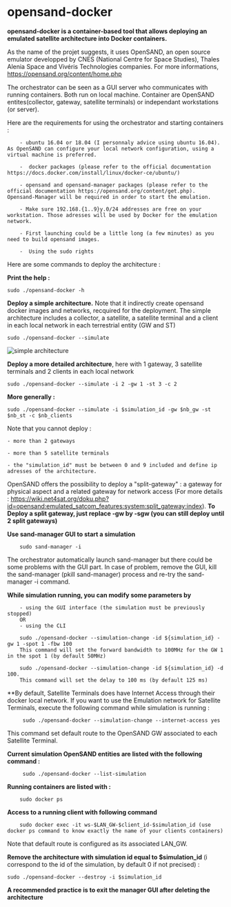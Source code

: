 # opensand-docker

**opensand-docker is a container-based tool that allows deploying an emulated satellite architecture into Docker containers.**

As the name of the projet suggests, it uses OpenSAND, an open source emulator developped by CNES (National Centre for Space Studies), Thales Alenia Space and Vivéris Technologies companies. For more informations, https://opensand.org/content/home.php

The orchestrator can be seen as a GUI server who communicates with running containers. Both run on local machine. Container are OpenSAND entites(collector, gateway, satellite terminals) or independant workstations (or server).

Here are the requirements for using the orchestrator and starting containers :

        - ubuntu 16.04 or 18.04 (I personnaly advice using ubuntu 16.04). As OpenSAND can configure your local network configuration, using a virtual machine is preferred.
        
        -  docker packages (please refer to the official documentation https://docs.docker.com/install/linux/docker-ce/ubuntu/)
        
        - opensand and opensand-manager packages (please refer to the official documentation https://opensand.org/content/get.php). Opensand-Manager will be required in order to start the emulation.
        
        - Make sure 192.168.{1..9}y.0/24 addresses are free on your workstation. Those adresses will be used by Docker for the emulation network.
        
        - First launching could be a little long (a few minutes) as you need to build opensand images.
        
        -  Using the sudo rights
        
Here are some commands to deploy the architecture :

**Print the help :**

    sudo ./opensand-docker -h 
  
 **Deploy a simple architecture.** Note that it indirectly create opensand docker images and networks, recquired for the deployment.
 The simple architecture includes a collector, a satellite, a satellite terminal and a client in each local network in each terrestrial entity (GW and ST)
  
    sudo ./opensand-docker --simulate
    
 ![simple architecture](https://zupimages.net/up/20/09/3d7j.png)
  
**Deploy a more detailed architecture**, here with 1 gateway, 3 satellite terminals and 2 clients in each local network
  
    sudo ./opensand-docker --simulate -i 2 -gw 1 -st 3 -c 2 
  
**More generally :**

    sudo ./opensand-docker --simulate -i $simulation_id -gw $nb_gw -st $nb_st -c $nb_clients
    
  Note that you cannot deploy :
  
    - more than 2 gateways
  
    - more than 5 satellite terminals
    
    - the "simulation_id" must be between 0 and 9 included and define ip adresses of the architecture.  
    
OpenSAND offers the possibility to deploy a "split-gateway" : a gateway for physical aspect and a related gateway for network access (For more details : https://wiki.net4sat.org/doku.php?id=opensand:emulated_satcom_features:system:split_gateway:index). **To Deploy a split gateway, just replace -gw by -sgw (you can still deploy until 2 split gateways)**

**Use sand-manager GUI to start a simulation**

        sudo sand-manager -i
        
 The orchestrator automatically launch sand-manager but there could be some problems with the GUI part. In case of problem, remove the GUI, kill the sand-manager (pkill sand-manager) process and re-try the sand-manager -i command.

**While simulation running, you can modify some parameters by**
        
        - using the GUI interface (the simulation must be previously stopped)
        OR
        - using the CLI
        
        sudo ./opensand-docker --simulation-change -id ${simulation_id} -gw 1 -spot 1 -fbw 100
        This command will set the forward bandwidth to 100MHz for the GW 1 in the spot 1 (by default 50MHz)
     
        sudo ./opensand-docker --simulation-change -id ${simulation_id} -d 100.
        This command will set the delay to 100 ms (by default 125 ms)
        

**By default, Satellite Terminals does have Internet Access through their docker local network. If you want to use the Emulation network for Satellite Terminals, execute the following command while simulation is running :

                
         sudo ./opensand-docker --simulation-change --internet-access yes
         
 This command set default route to the OpenSAND GW associated to each Satellite Terminal.
 
 **Current simulation OpenSAND entities are listed with the following command :**
         
         sudo ./opensand-docker --list-simulation

**Running containers are listed with :**

        sudo docker ps 
        
**Access to a running client with following command**
 
        sudo docker exec -it ws-$LAN_GW-$client_id-$simulation_id (use docker ps command to know exactly the name of your clients containers)
        
Note that default route is configured as its associated LAN_GW.


  **Remove the architecture with simulation id equal to $simulation_id** (i correspond to the id of the simulation, by default 0 if not precised) : 
 
    sudo ./opensand-docker --destroy -i $simulation_id
    
 **A recommended practice is to exit the manager GUI after deleting the architecture**
    
   
  
